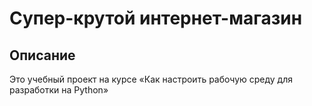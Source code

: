 # Супер-крутой интернет-магазин

## Описание

Это учебный проект на курсе «Как настроить рабочую среду для разработки на Python»
